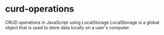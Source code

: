 # curd-operations
CRUD operations in JavaScript using LocalStorage
LocalStorage is a global object that is used to store data locally on a user's computer.
